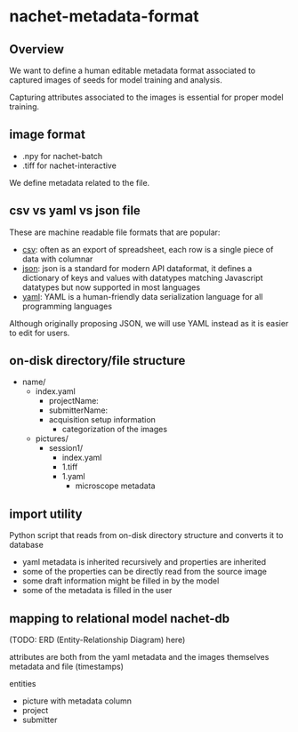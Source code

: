 # nachet-metadata-format

## Overview

We want to define a human editable metadata format associated to captured images
of seeds for model training and analysis.

Capturing attributes associated to the images is essential for proper model
training.

## image format

* .npy for nachet-batch
* .tiff for nachet-interactive

We define metadata related to the file.

## csv vs yaml vs json file

These are machine readable file formats that are popular:

* [csv](https://en.wikipedia.org/wiki/Comma-separated_values): often as an
  export of spreadsheet, each row is a single piece of data with columnar
* [json](https://www.json.org/): json is a standard for modern API dataformat,
  it defines a dictionary of keys and values with datatypes matching Javascript
  datatypes but now supported in most languages
* [yaml](https://yaml.org/): YAML is a human-friendly data serialization
  language for all programming languages

Although originally proposing JSON, we will use YAML instead as it is easier to
edit for users.

## on-disk directory/file structure

* name/
  * index.yaml
    * projectName:
    * submitterName:
    * acquisition setup information
      * categorization of the images
  * pictures/
    * session1/
      * index.yaml  
      * 1.tiff
      * 1.yaml
        * microscope metadata 

## import utility

Python script that reads from on-disk directory structure and converts it to
database

* yaml metadata is inherited recursively and properties are inherited
* some of the properties can be directly read from the source image
* some draft information might be filled in by the model
* some of the metadata is filled in the user

## mapping to relational model nachet-db

(TODO: ERD (Entity-Relationship Diagram) here)

attributes are both from the yaml metadata and the images themselves metadata
and file (timestamps)

entities

* picture with metadata column
* project
* submitter
